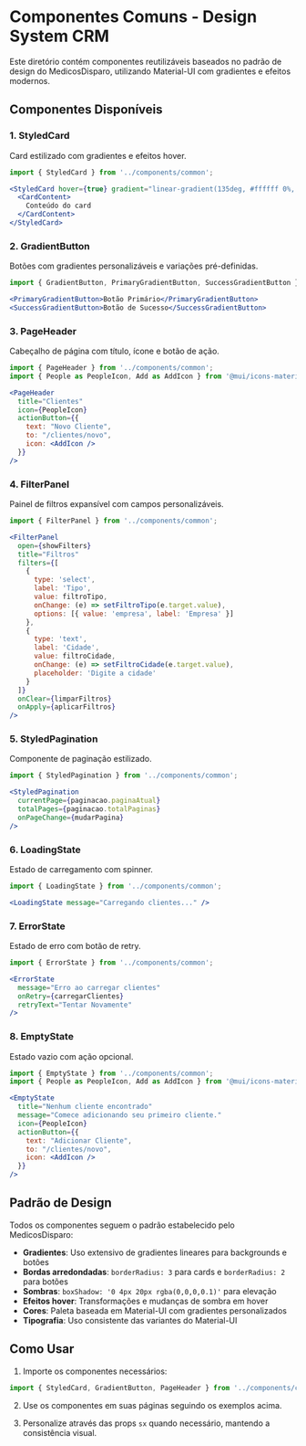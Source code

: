 # Componentes Comuns - Design System CRM

Este diretório contém componentes reutilizáveis baseados no padrão de design do MedicosDisparo, utilizando Material-UI com gradientes e efeitos modernos.

## Componentes Disponíveis

### 1. StyledCard
Card estilizado com gradientes e efeitos hover.

```jsx
import { StyledCard } from '../components/common';

<StyledCard hover={true} gradient="linear-gradient(135deg, #ffffff 0%, #f8f9fa 100%)">
  <CardContent>
    Conteúdo do card
  </CardContent>
</StyledCard>
```

### 2. GradientButton
Botões com gradientes personalizáveis e variações pré-definidas.

```jsx
import { GradientButton, PrimaryGradientButton, SuccessGradientButton } from '../components/common';

<PrimaryGradientButton>Botão Primário</PrimaryGradientButton>
<SuccessGradientButton>Botão de Sucesso</SuccessGradientButton>
```

### 3. PageHeader
Cabeçalho de página com título, ícone e botão de ação.

```jsx
import { PageHeader } from '../components/common';
import { People as PeopleIcon, Add as AddIcon } from '@mui/icons-material';

<PageHeader
  title="Clientes"
  icon={PeopleIcon}
  actionButton={{
    text: "Novo Cliente",
    to: "/clientes/novo",
    icon: <AddIcon />
  }}
/>
```

### 4. FilterPanel
Painel de filtros expansível com campos personalizáveis.

```jsx
import { FilterPanel } from '../components/common';

<FilterPanel
  open={showFilters}
  title="Filtros"
  filters={[
    {
      type: 'select',
      label: 'Tipo',
      value: filtroTipo,
      onChange: (e) => setFiltroTipo(e.target.value),
      options: [{ value: 'empresa', label: 'Empresa' }]
    },
    {
      type: 'text',
      label: 'Cidade',
      value: filtroCidade,
      onChange: (e) => setFiltroCidade(e.target.value),
      placeholder: 'Digite a cidade'
    }
  ]}
  onClear={limparFiltros}
  onApply={aplicarFiltros}
/>
```

### 5. StyledPagination
Componente de paginação estilizado.

```jsx
import { StyledPagination } from '../components/common';

<StyledPagination
  currentPage={paginacao.paginaAtual}
  totalPages={paginacao.totalPaginas}
  onPageChange={mudarPagina}
/>
```

### 6. LoadingState
Estado de carregamento com spinner.

```jsx
import { LoadingState } from '../components/common';

<LoadingState message="Carregando clientes..." />
```

### 7. ErrorState
Estado de erro com botão de retry.

```jsx
import { ErrorState } from '../components/common';

<ErrorState
  message="Erro ao carregar clientes"
  onRetry={carregarClientes}
  retryText="Tentar Novamente"
/>
```

### 8. EmptyState
Estado vazio com ação opcional.

```jsx
import { EmptyState } from '../components/common';
import { People as PeopleIcon, Add as AddIcon } from '@mui/icons-material';

<EmptyState
  title="Nenhum cliente encontrado"
  message="Comece adicionando seu primeiro cliente."
  icon={PeopleIcon}
  actionButton={{
    text: "Adicionar Cliente",
    to: "/clientes/novo",
    icon: <AddIcon />
  }}
/>
```

## Padrão de Design

Todos os componentes seguem o padrão estabelecido pelo MedicosDisparo:

- **Gradientes**: Uso extensivo de gradientes lineares para backgrounds e botões
- **Bordas arredondadas**: `borderRadius: 3` para cards e `borderRadius: 2` para botões
- **Sombras**: `boxShadow: '0 4px 20px rgba(0,0,0,0.1)'` para elevação
- **Efeitos hover**: Transformações e mudanças de sombra em hover
- **Cores**: Paleta baseada em Material-UI com gradientes personalizados
- **Tipografia**: Uso consistente das variantes do Material-UI

## Como Usar

1. Importe os componentes necessários:
```jsx
import { StyledCard, GradientButton, PageHeader } from '../components/common';
```

2. Use os componentes em suas páginas seguindo os exemplos acima.

3. Personalize através das props `sx` quando necessário, mantendo a consistência visual.